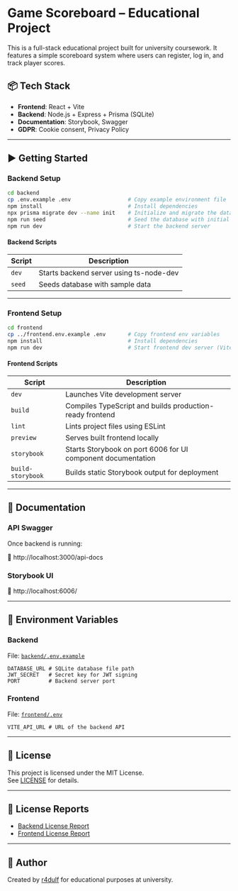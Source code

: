 # Game Scoreboard – Educational Project

This is a full-stack educational project built for university coursework. It features a simple scoreboard system where users can register, log in, and track player scores.

## 📦 Tech Stack

- **Frontend**: React + Vite
- **Backend**: Node.js + Express + Prisma (SQLite)
- **Documentation**: Storybook, Swagger
- **GDPR**: Cookie consent, Privacy Policy

---

## ▶️ Getting Started

### Backend Setup

```bash
cd backend
cp .env.example .env                  # Copy example environment file
npm install                           # Install dependencies
npx prisma migrate dev --name init    # Initialize and migrate the database
npm run seed                          # Seed the database with initial players
npm run dev                           # Start the backend server
```

#### Backend Scripts

| Script | Description                             |
| ------ | --------------------------------------- |
| `dev`  | Starts backend server using ts-node-dev |
| `seed` | Seeds database with sample data         |

---

### Frontend Setup

```bash
cd frontend
cp ../frontend.env.example .env       # Copy frontend env variables
npm install                           # Install dependencies
npm run dev                           # Start frontend dev server (Vite)
```

#### Frontend Scripts

| Script            | Description                                                  |
| ----------------- | ------------------------------------------------------------ |
| `dev`             | Launches Vite development server                             |
| `build`           | Compiles TypeScript and builds production-ready frontend     |
| `lint`            | Lints project files using ESLint                             |
| `preview`         | Serves built frontend locally                                |
| `storybook`       | Starts Storybook on port 6006 for UI component documentation |
| `build-storybook` | Builds static Storybook output for deployment                |

---

## 🧪 Documentation

### API Swagger

Once backend is running:

📄 http://localhost:3000/api-docs

### Storybook UI

📘 http://localhost:6006/

---

## 🔐 Environment Variables

### Backend

File: [`backend/.env.example`](./backend/.env.example)

```env
DATABASE_URL # SQLite database file path
JWT_SECRET   # Secret key for JWT signing
PORT         # Backend server port
```

### Frontend

File: [`frontend/.env`](./frontend/.env)

```env
VITE_API_URL # URL of the backend API
```

---

## 📜 License

This project is licensed under the MIT License.  
See [LICENSE](./LICENSE) for details.

---

## 🧾 License Reports

- [Backend License Report](./backend/license-checker-report.md)
- [Frontend License Report](./frontend/license-checker-report.md)

---

## 👤 Author

Created by [r4dulf](https://github.com/r4dulf) for educational purposes at university.
